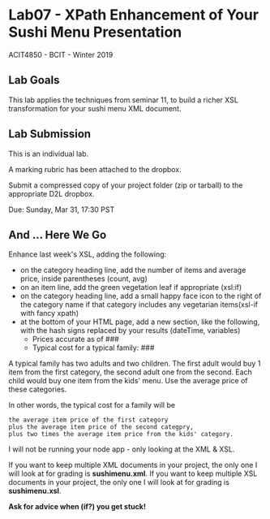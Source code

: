 # Lab07 - XPath Enhancement of Your Sushi Menu Presentation
ACIT4850 - BCIT - Winter 2019

## Lab Goals

This lab applies the techniques from seminar 11, to build a richer XSL transformation
for your sushi menu XML document.

## Lab Submission

This is an individual lab.

A marking rubric has been attached to the dropbox.

Submit a compressed copy of your project folder (zip or tarball) to the appropriate D2L dropbox.

Due: Sunday, Mar 31, 17:30 PST

## And ... Here We Go

Enhance last week's XSL, adding the following:

- on the category heading line, add the number of items and average price, inside parentheses (count, avg)
- on an item line, add the green vegetation leaf if appropriate (xsl:if)
- on the category heading line, add a small happy face icon to the right of the
  category name if that category includes any vegetarian items(xsl-if with fancy xpath)
- at the bottom of your HTML page, add a new section, like the following, with the hash
  signs replaced by your results (dateTime, variables)
    - Prices accurate as of ###
    - Typical cost for a typical family: ###

A typical family has two adults and two children. The first adult would buy 1 item from the 
first category, the second adult one from the second. Each child would
buy one item from the kids' menu. Use the average price of these categories.

In other words, the typical cost for a family will be 

    the average item price of the first category
    plus the average item price of the second categpry, 
    plus two times the average item price from the kids' category.

I will not be running your node app - only looking at the XML & XSL.

If you want to keep multiple XML documents in your project, the only one I will
look at for grading is **sushimenu.xml**.
If you want to keep multiple XSL documents in your project, the only
one I will look at for grading is **sushimenu.xsl**.

**Ask for advice when (if?) you get stuck!**